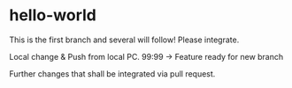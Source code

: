 # hello-world

This is the first branch and several will follow! Please integrate.

Local change & Push from local PC. 99:99 -> Feature ready for new branch

Further changes that shall be integrated via pull request.
